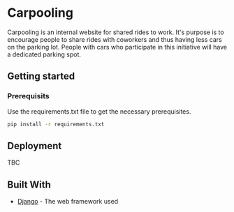 # Carpooling

Carpooling is an internal website for shared rides to work.
It's purpose is to encourage people to share rides with coworkers and thus having less cars on the parking lot. People with cars who participate in this initiative will have a dedicated parking spot.


## Getting started

### Prerequisits

Use the requirements.txt file to get the necessary prerequisites.

```bash
pip install -r requirements.txt
```

## Deployment

TBC

## Built With

* [Django](https://www.djangoproject.com/) - The web framework used
